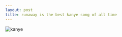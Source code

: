 ```yaml
---
layout: post
title: runaway is the best kanye song of all time
---
```


![kanye]({{site.url}}/public/kanye.jpg)